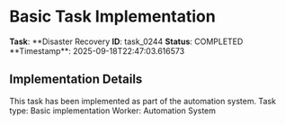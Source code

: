# Basic Task Implementation

**Task**: **Disaster Recovery
**ID**: task_0244
**Status**: COMPLETED
**Timestamp\*\*: 2025-09-18T22:47:03.616573

## Implementation Details

This task has been implemented as part of the automation system.
Task type: Basic implementation
Worker: Automation System
